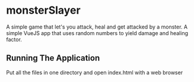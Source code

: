 # monsterSlayer
A simple game that let's you attack, heal and get attacked by a monster. A simple VueJS app that uses random numbers to yield damage and healing factor. 

## Running The Application
Put all the files in one directory and open index.html with a web browser
